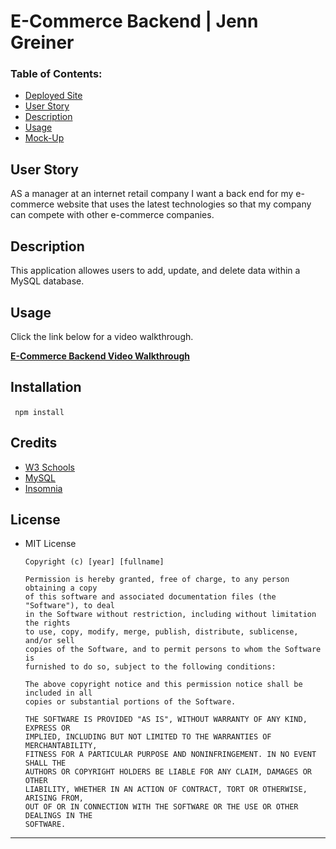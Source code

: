 # E-Commerce Backend | Jenn Greiner

### Table of Contents:

- [Deployed Site](#deployed-site)
- [User Story](#user-story)
- [Description](#description)
- [Usage](#Usage)
- [Mock-Up](#Mock-Up)

## User Story

AS a manager at an internet retail company I want a back end for my e-commerce website that uses the latest technologies so that my company can compete with other e-commerce companies.

## Description

This application allowes users to add, update, and delete data within a MySQL database.

## Usage

Click the link below for a video walkthrough.

**[E-Commerce Backend Video Walkthrough](https://drive.google.com/file/d/14FBHsuyoynN_Xy0MNnWmO2uyLqf-tPGE/view?usp=sharing)**

## Installation

` npm install`​

## Credits

- [W3 Schools](https://www.w3schools.com/)
- [MySQL](https://www.w3schools.com/)
- [Insomnia](https://www.w3schools.com/)

## License

- MIT License

      Copyright (c) [year] [fullname]

      Permission is hereby granted, free of charge, to any person obtaining a copy
      of this software and associated documentation files (the "Software"), to deal
      in the Software without restriction, including without limitation the rights
      to use, copy, modify, merge, publish, distribute, sublicense, and/or sell
      copies of the Software, and to permit persons to whom the Software is
      furnished to do so, subject to the following conditions:

      The above copyright notice and this permission notice shall be included in all
      copies or substantial portions of the Software.

      THE SOFTWARE IS PROVIDED "AS IS", WITHOUT WARRANTY OF ANY KIND, EXPRESS OR
      IMPLIED, INCLUDING BUT NOT LIMITED TO THE WARRANTIES OF MERCHANTABILITY,
      FITNESS FOR A PARTICULAR PURPOSE AND NONINFRINGEMENT. IN NO EVENT SHALL THE
      AUTHORS OR COPYRIGHT HOLDERS BE LIABLE FOR ANY CLAIM, DAMAGES OR OTHER
      LIABILITY, WHETHER IN AN ACTION OF CONTRACT, TORT OR OTHERWISE, ARISING FROM,
      OUT OF OR IN CONNECTION WITH THE SOFTWARE OR THE USE OR OTHER DEALINGS IN THE
      SOFTWARE.

---
